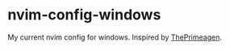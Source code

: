 # nvim-config-windows

My current nvim config for windows. Inspired by [ThePrimeagen](https://github.com/ThePrimeagen/init.lua/tree/master).
